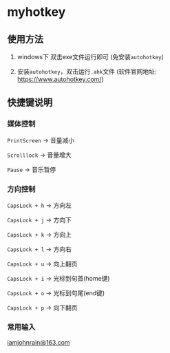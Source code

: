 # myhotkey

## 使用方法

1. windows下 双击exe文件运行即可 (免安装`autohotkey`)

2. 安装`autohotkey`，双击运行`.ahk`文件 (软件官网地址: https://www.autohotkey.com/)

## 快捷键说明

### 媒体控制

`PrintScreen` → 音量减小

`Scrolllock` → 音量增大

`Pause` → 音乐暂停

### 方向控制

`CapsLock + h` → 方向左

`CapsLock + j` → 方向下

`CapsLock + k` → 方向上

`CapsLock + l` → 方向右

`CapsLock + u` → 向上翻页

`CapsLock + i` → 光标到句首(home键)

`CapsLock + o` → 光标到句尾(end键)

`CapsLock + p` → 向下翻页



### 常用输入

iamjohnrain@163.com